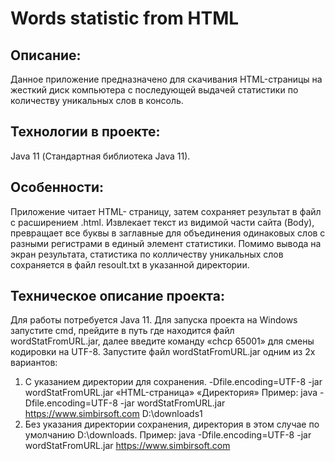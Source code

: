 # Words statistic from HTML
## Описание: 
Данное приложение предназначено для скачивания HTML-страницы на жесткий диск компьютера с последующей выдачей статистики по количеству уникальных слов в консоль.
## Технологии в проекте:
Java 11 (Стандартная библиотека Java 11).
## Особенности: 
Приложение читает HTML- страницу, затем сохраняет результат в файл с расширением .html. Извлекает текст из видимой части сайта (Body), превращает все буквы в заглавные для объединения одинаковых слов с разными регистрами в единый элемент статистики. Помимо вывода на экран результата, статистика по колличеству уникальных слов сохраняется в файл resoult.txt в указанной директории.
## Техническое описание проекта: 
Для работы потребуется Java 11. 
Для запуска проекта на Windows запустите cmd, прейдите в путь где находится файл wordStatFromURL.jar, далее введите команду «chcp 65001»  для смены кодировки на UTF-8.
Запустите файл wordStatFromURL.jar одним из 2х вариантов:
1.	С указанием директории для сохранения. -Dfile.encoding=UTF-8 -jar wordStatFromURL.jar  «HTML-страница» «Директория»
Пример:
java -Dfile.encoding=UTF-8 -jar wordStatFromURL.jar  https://www.simbirsoft.com D:\\downloads1
2.	Без указания директории сохранения, директория в этом случае по умолчанию D:\\downloads.
Пример: 
java -Dfile.encoding=UTF-8 -jar wordStatFromURL.jar  https://www.simbirsoft.com
